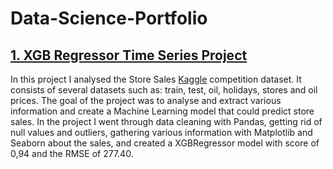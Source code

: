 # Data-Science-Portfolio

## [1. XGB Regressor Time Series Project](https://github.com/teolj96/Data-Science-Portfolio/blob/main/Store%20sales%20time%20series%20(Data%20Cleaning%2C%20Groupby%2C%20EDA%2C%20XGBoost).ipynb)
In this project I analysed the Store Sales [Kaggle](https://www.kaggle.com/c/store-sales-time-series-forecasting) competition dataset. It consists of several datasets such as: train, test, oil, holidays, stores and oil prices. The goal of the project was to analyse and extract various information and create a Machine Learning model that could predict store sales.
In the project I went through data cleaning with Pandas, getting rid of null values and outliers, gathering various information with Matplotlib and Seaborn about the sales, and created a XGBRegressor model with score of 0,94 and the RMSE of 277.40.

